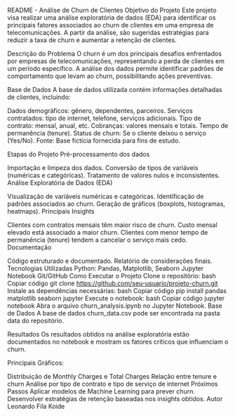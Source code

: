 README - Análise de Churn de Clientes
Objetivo do Projeto
Este projeto visa realizar uma análise exploratória de dados (EDA) para identificar os principais fatores associados ao churn de clientes em uma empresa de telecomunicações. A partir da análise, são sugeridas estratégias para reduzir a taxa de churn e aumentar a retenção de clientes.

Descrição do Problema
O churn é um dos principais desafios enfrentados por empresas de telecomunicações, representando a perda de clientes em um período específico. A análise dos dados permite identificar padrões de comportamento que levam ao churn, possibilitando ações preventivas.

Base de Dados
A base de dados utilizada contém informações detalhadas de clientes, incluindo:

Dados demográficos: gênero, dependentes, parceiros.
Serviços contratados: tipo de internet, telefone, serviços adicionais.
Tipo de contrato: mensal, anual, etc.
Cobranças: valores mensais e totais.
Tempo de permanência (tenure).
Status de churn: Se o cliente deixou o serviço (Yes/No).
Fonte: Base fictícia fornecida para fins de estudo.

Etapas do Projeto
Pré-processamento dos dados

Importação e limpeza dos dados.
Conversão de tipos de variáveis (numéricas e categóricas).
Tratamento de valores nulos e inconsistentes.
Análise Exploratória de Dados (EDA)

Visualização de variáveis numéricas e categóricas.
Identificação de padrões associados ao churn.
Geração de gráficos (boxplots, histogramas, heatmaps).
Principais Insights

Clientes com contratos mensais têm maior risco de churn.
Custo mensal elevado está associado a maior churn.
Clientes com menor tempo de permanência (tenure) tendem a cancelar o serviço mais cedo.
Documentação

Código estruturado e documentado.
Relatório de considerações finais.
Tecnologias Utilizadas
Python: Pandas, Matplotlib, Seaborn
Jupyter Notebook
Git/GitHub
Como Executar o Projeto
Clone o repositório:
bash
Copiar código
git clone https://github.com/seu-usuario/projeto-churn.git
Instale as dependências necessárias:
bash
Copiar código
pip install pandas matplotlib seaborn jupyter
Execute o notebook:
bash
Copiar código
jupyter notebook
Abra o arquivo churn_analysis.ipynb no Jupyter Notebook.
Base de Dados
A base de dados churn_data.csv pode ser encontrada na pasta data do repositório.

Resultados
Os resultados obtidos na análise exploratória estão documentados no notebook e mostram os fatores críticos que influenciam o churn.

Principais Gráficos:

Distribuição de Monthly Charges e Total Charges
Relação entre tenure e churn
Análise por tipo de contrato e tipo de serviço de internet
Próximos Passos
Aplicar modelos de Machine Learning para prever churn.
Desenvolver estratégias de retenção baseadas nos insights obtidos.
Autor
Leonardo Fila Koide


